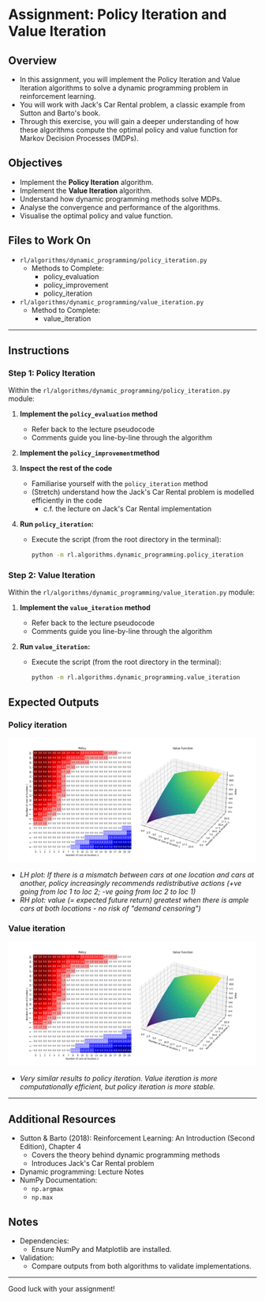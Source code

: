 # Assignment: Policy Iteration and Value Iteration


## Overview
- In this assignment, you will implement the Policy Iteration and Value Iteration algorithms to solve a dynamic 
programming problem in reinforcement learning.
- You will work with Jack's Car Rental problem, a classic example from Sutton and Barto's book. 
- Through this exercise, you will gain a deeper understanding of how these algorithms compute the optimal policy and 
  value function for Markov Decision Processes (MDPs).

## Objectives
- Implement the **Policy Iteration** algorithm.
- Implement the **Value Iteration** algorithm.
- Understand how dynamic programming methods solve MDPs.
- Analyse the convergence and performance of the algorithms.
- Visualise the optimal policy and value function.

## Files to Work On
- `rl/algorithms/dynamic_programming/policy_iteration.py`
    - Methods to Complete:
        - policy_evaluation
        - policy_improvement
        - policy_iteration
- `rl/algorithms/dynamic_programming/value_iteration.py`
    - Method to Complete:
        - value_iteration

---

## Instructions

### Step 1: Policy Iteration

Within the `rl/algorithms/dynamic_programming/policy_iteration.py` module:

1. **Implement the `policy_evaluation` method**
   - Refer back to the lecture pseudocode
   - Comments guide you line-by-line through the algorithm

2. **Implement the `policy_improvement`method**

3. **Inspect the rest of the code**
   - Familiarise yourself with the `policy_iteration` method
   - (Stretch) understand how the Jack's Car Rental problem is modelled efficiently in the code
       - c.f. the lecture on Jack's Car Rental implementation

4. **Run `policy_iteration`:**
   - Execute the script (from the root directory in the terminal):
     ```bash
     python -m rl.algorithms.dynamic_programming.policy_iteration
     ```

### Step 2: Value Iteration

Within the `rl/algorithms/dynamic_programming/value_iteration.py` module:

1. **Implement the `value_iteration` method**
   - Refer back to the lecture pseudocode
   - Comments guide you line-by-line through the algorithm

2. **Run `value_iteration`:**
   - Execute the script (from the root directory in the terminal):
     ```bash
     python -m rl.algorithms.dynamic_programming.value_iteration
     ```

## Expected Outputs

### Policy iteration

![Policy iteration](../images/dynamic_programming/policy_iteration.png)

 - *LH plot: If there is a mismatch between cars at one location and cars at another, 
policy increasingly recommends redistributive actions (+ve going from loc 1 to loc 2; -ve going from loc 2 to loc 1)*
 - *RH plot: value (= expected future return) greatest when there is ample cars at both locations - no risk of 
   "demand censoring")*

### Value iteration

![Value iteration](../images/dynamic_programming/value_iteration.png)

 - *Very similar results to policy iteration. Value iteration is more computationally efficient, but policy iteration 
   is more stable.*
---

## Additional Resources

- Sutton & Barto (2018): Reinforcement Learning: An Introduction (Second Edition), Chapter 4
    - Covers the theory behind dynamic programming methods
    - Introduces Jack's Car Rental problem
- Dynamic programming: Lecture Notes
- NumPy Documentation:
    - `np.argmax`
    - `np.max`

## Notes

- Dependencies:
    - Ensure NumPy and Matplotlib are installed.
- Validation:
    - Compare outputs from both algorithms to validate implementations.

---
Good luck with your assignment!
